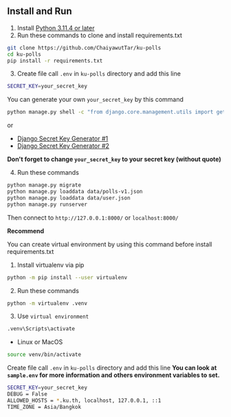 ## Install and Run

1. Install [Python 3.11.4 or later](https://www.python.org/downloads/)
2. Run these commands to clone and install requirements.txt
```bash
git clone https://github.com/ChaiyawutTar/ku-polls
cd ku-polls
pip install -r requirements.txt
```
3. Create file call `.env` in `ku-polls` directory and add this line
```bash
SECRET_KEY=your_secret_key
```

You can generate your own `your_secret_key` by this command
```bash
python manage.py shell -c "from django.core.management.utils import get_random_secret_key; print(get_random_secret_key())"
```
or 
- [Django Secret Key Generator #1](https://djecrety.ir/)
- [Django Secret Key Generator #2](https://miniwebtool.com/django-secret-key-generator/)
  
**Don't forget to change `your_secret_key` to your secret key (without quote)**

4. Run these commands
```bash
python manage.py migrate
python manage.py loaddata data/polls-v1.json
python manage.py loaddata data/user.json
python manage.py runserver
```
Then connect to `http://127.0.0.1:8000/` or `localhost:8000/`

**Recommend**

You can create virtual environment by using this command before install requirements.txt

1. Install virtualenv via pip

```bash
python -m pip install --user virtualenv
```
2. Run these commands
```bash
python -m virtualenv .venv
```
3. Use `virtual environment`
```bash
.venv\Scripts\activate
```
- Linux or MacOS
```bash
source venv/bin/activate
```

Create file call `.env` in `ku-polls` directory and add this line
**You can look at `sample.env` for more information and others environment variables to set.**
```bash
SECRET_KEY=your_secret_key
DEBUG = False
ALLOWED_HOSTS = *.ku.th, localhost, 127.0.0.1, ::1
TIME_ZONE = Asia/Bangkok
